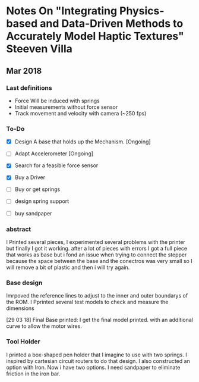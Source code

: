 # Notes On "Integrating Physics-based and Data-Driven Methods to Accurately Model Haptic Textures"  Steeven Villa


## Mar 2018

### Last definitions

- Force Will be induced with springs
- Initial measurements without force sensor
- Track movement and velocity with camera (~250 fps)

### To-Do

* [x] Design A base that holds up the Mechanism. [Ongoing]
* [ ] Adapt Accelerometer [Ongoing]
* [x] Search for a feasible force sensor
* [x] Buy a Driver
* [ ] Buy or get springs
* [ ] design spring support
* [ ] buy sandpaper


### abstract

I Printed several pieces, I experimented several problems with the printer but finally I got it working. after a lot of pieces with errors I got a full piece that works as base but i fond an issue when trying to connect the stepper because the space between the base and the conectros was very small so I will remove a bit of plastic and then i will try again.

### Base design

Imrpoved the reference lines to adjust to the inner and outer boundarys of the ROM. I Pprinted several test models to check and measure the dimensions

[29 03 18] Final Base printed: I get the final model printed. with an additional curve to allow the motor wires.

### Tool Holder

I printed a box-shaped pen holder that I imagine to use with two springs. I inspired by cartesian circuit routers to do that design. I also constructed an option with Iron. Now i have two options. I need sandpaper to eliminate friction in the iron bar.